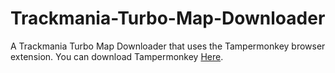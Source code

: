 # Trackmania-Turbo-Map-Downloader
A Trackmania Turbo Map Downloader that uses the Tampermonkey browser extension.
You can download Tampermonkey [Here](www.tampermonkey.net).

